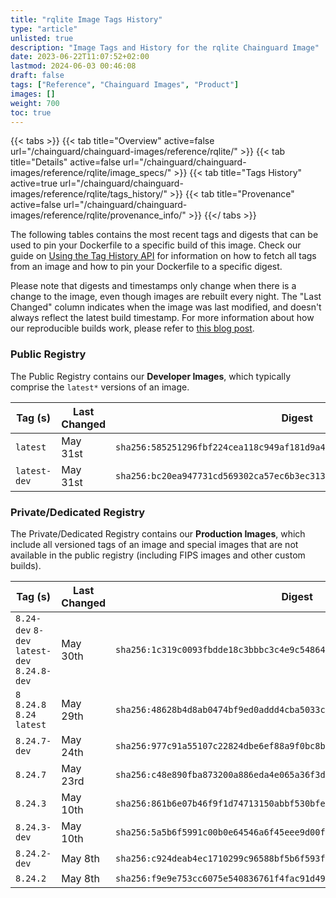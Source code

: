 ```yaml
---
title: "rqlite Image Tags History"
type: "article"
unlisted: true
description: "Image Tags and History for the rqlite Chainguard Image"
date: 2023-06-22T11:07:52+02:00
lastmod: 2024-06-03 00:46:08
draft: false
tags: ["Reference", "Chainguard Images", "Product"]
images: []
weight: 700
toc: true
---
```


{{< tabs >}}
{{< tab title="Overview" active=false url="/chainguard/chainguard-images/reference/rqlite/" >}}
{{< tab title="Details" active=false url="/chainguard/chainguard-images/reference/rqlite/image_specs/" >}}
{{< tab title="Tags History" active=true url="/chainguard/chainguard-images/reference/rqlite/tags_history/" >}}
{{< tab title="Provenance" active=false url="/chainguard/chainguard-images/reference/rqlite/provenance_info/" >}}
{{</ tabs >}}

The following tables contains the most recent tags and digests that can be used to pin your Dockerfile to a specific build of this image. Check our guide on [Using the Tag History API](/chainguard/chainguard-images/using-the-tag-history-api/) for information on how to fetch all tags from an image and how to pin your Dockerfile to a specific digest.

Please note that digests and timestamps only change when there is a change to the image, even though images are rebuilt every night. The "Last Changed" column indicates when the image was last modified, and doesn't always reflect the latest build timestamp. For more information about how our reproducible builds work, please refer to [this blog post](https://www.chainguard.dev/unchained/reproducing-chainguards-reproducible-image-builds).

### Public Registry
The Public Registry contains our **Developer Images**, which typically comprise the `latest*` versions of an image.

| Tag (s)       | Last Changed | Digest                                                                    |
|---------------|--------------|---------------------------------------------------------------------------|
|  `latest`     | May 31st     | `sha256:585251296fbf224cea118c949af181d9a40c6e0193e09e78401367e7febd0039` |
|  `latest-dev` | May 31st     | `sha256:bc20ea947731cd569302ca57ec6b3ec313a3f9ad04f4c45e8cc8e48e4aaf73db` |


### Private/Dedicated Registry
The Private/Dedicated Registry contains our **Production Images**, which include all versioned tags of an image and special images that are not available in the public registry (including FIPS images and other custom builds).

| Tag (s)                                       | Last Changed | Digest                                                                    |
|-----------------------------------------------|--------------|---------------------------------------------------------------------------|
|  `8.24-dev` `8-dev` `latest-dev` `8.24.8-dev` | May 30th     | `sha256:1c319c0093fbdde18c3bbbc3c4e9c5486467ce3cc2357f03639b8608350a0f3f` |
|  `8` `8.24.8` `8.24` `latest`                 | May 29th     | `sha256:48628b4d8ab0474bf9ed0addd4cba5033c32cd79ee5f1b2f6fff7c507e72a159` |
|  `8.24.7-dev`                                 | May 24th     | `sha256:977c91a55107c22824dbe6ef88a9f0bc8bf22c877087ec055dc14afc9c0bfe49` |
|  `8.24.7`                                     | May 23rd     | `sha256:c48e890fba873200a886eda4e065a36f3dc2301834debfce2fb0a10a3292a61d` |
|  `8.24.3`                                     | May 10th     | `sha256:861b6e07b46f9f1d74713150abbf530bfebd7ce377dacf23008cc4d1fe149aed` |
|  `8.24.3-dev`                                 | May 10th     | `sha256:5a5b6f5991c00b0e64546a6f45eee9d00f4b890b0491bda2c24e47dfaf5f18d1` |
|  `8.24.2-dev`                                 | May 8th      | `sha256:c924deab4ec1710299c96588bf5b6f593f74f947dd1cfe6ab9e3edf84d69d6f7` |
|  `8.24.2`                                     | May 8th      | `sha256:f9e9e753cc6075e540836761f4fac91d49374b4ae6694872b0b5c53829b6aee2` |

